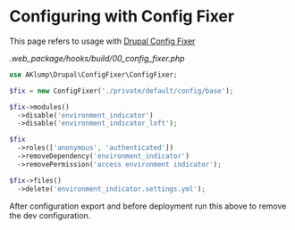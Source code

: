 <!--
id: config_fixer
tags: ''
-->

# Configuring with Config Fixer

This page refers to usage with [Drupal Config Fixer](https://github.com/aklump/drupal-config-fixer)

_.web\_package/hooks/build/00\_config\_fixer.php_

```php
use AKlump\Drupal\ConfigFixer\ConfigFixer;

$fix = new ConfigFixer('./private/default/config/base');

$fix->modules()
  ->disable('environment_indicator')
  ->disable('environment_indicator_loft');

$fix
  ->roles(['anonymous', 'authenticated'])
  ->removeDependency('environment_indicator')
  ->removePermission('access environment indicator');

$fix->files()
  ->delete('environment_indicator.settings.yml');
```

After configuration export and before deployment run this above to remove the dev configuration.
